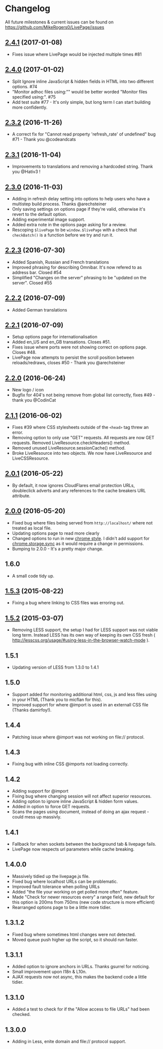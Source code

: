 # Changelog

All future milestones & current issues can be found on https://github.com/MikeRogers0/LivePage/issues

## [2.4.1](https://github.com/MikeRogers0/LivePage/tree/2.4.1) (2017-01-08)

 - Fixes issue where LivePage would be injected multiple times #81

## [2.4.0](https://github.com/MikeRogers0/LivePage/tree/2.4.0) (2017-01-02)

 - Split Ignore inline JavaScript & hidden fields in HTML into two different options. #74
 - "Monitor adhoc files using:"" would be better worded "Monitor files specified using:". #75
 - Add test suite #77 - It's only simple, but long term I can start building more confidently. 

## [2.3.2](https://github.com/MikeRogers0/LivePage/tree/2.3.2) (2016-11-26)

 - A correct fix for "Cannot read property 'refresh_rate' of undefined" bug #71 - Thank you @codeandcats

## [2.3.1](https://github.com/MikeRogers0/LivePage/tree/2.3.1) (2016-11-04)

 - Improvements to translations and removing a hardcoded string. Thank you @Hativ3 !

## [2.3.0](https://github.com/MikeRogers0/LivePage/tree/2.3.0) (2016-11-03)

 - Adding in refresh delay setting into options to help users who have a multistep build process. Thanks @arechsteiner
 - Only saving settings on options page if they're valid, otherwise it's revert to the default option.
 - Adding experimental image support.
 - Added extra note in the options page asking for a review.
 - Rescoping `$livePage` to be `window.$livePage` with a check that `checkBatch()` is a function before we try and run it.

## [2.2.3](https://github.com/MikeRogers0/LivePage/tree/2.2.3) (2016-07-30)

  - Added Spanish, Russian and French translations
  - Improved phrasing for describing Omnibar. It's now refered to as address bar. Closed #54
  - Simplified "Changes on the server" phrasing to be "updated on the server". Closed #55

## [2.2.2](https://github.com/MikeRogers0/LivePage/tree/2.2.2) (2016-07-09)

  - Added German translations

## [2.2.1](https://github.com/MikeRogers0/LivePage/tree/2.2.1) (2016-07-09)

  - Setup options page for internationalisation
  - Added en_US and en_GB transations. Closes #51.
  - Fixes issue where ports were not showing correct on options page. Closes #48.
  - LivePage now attempts to persist the scroll position between reloads/redraws, closes #50 - Thank you @arechsteiner 

## [2.2.0](https://github.com/MikeRogers0/LivePage/tree/2.2.0) (2016-06-24)

  - New logo / icon
  - Bugfix for 404's not being remove from global list correctly, fixes #49 - thank you @CodinCat

## [2.1.1](https://github.com/MikeRogers0/LivePage/tree/2.1.1) (2016-06-02)

 - Fixes #39 where CSS stylesheets outside of the `<head>` tag threw an error.
 - Removing option to only use "GET" requests. All requests are now GET requests. Removed LiveResource.checkHeaders() method.
 - Removed unused LiveResource.sessionCache() method.
 - Broke LiveResource into two objects. We now have LiveResource and LiveCSSResource. 

## [2.0.1](https://github.com/MikeRogers0/LivePage/tree/2.0.1) (2016-05-22)

 - By default, it now ignores CloudFlares email protection URLs, doubleclick adverts and any references to the cache breakers URL attribute.

## [2.0.0](https://github.com/MikeRogers0/LivePage/tree/2.0.0) (2016-05-20)

 - Fixed bug where files being served from `http://localhost/` where not treated as local file.
 - Updating options page to read more clearly
 - Changed options to run in new [chrome style](https://developer.chrome.com/extensions/optionsV2). I didn't add support for [chrome.storage.sync](https://developer.chrome.com/extensions/storage) as it would require a change in permissions.
 - Bumping to 2.0.0 - It's a pretty major change.

## 1.6.0

 - A small code tidy up.

## [1.5.3](https://github.com/MikeRogers0/LivePage/tree/1.5.3) (2015-08-22)
 - Fixing a bug where linking to CSS files was erroring out.

## [1.5.2](https://github.com/MikeRogers0/LivePage/tree/1.5.2) (2015-03-07)
 - Removing LESS support, the setup I had for LESS support was not viable long term. Instead LESS has its own way of keeping its own CSS fresh ( http://lesscss.org/usage/#using-less-in-the-browser-watch-mode ). 

## 1.5.1
 - Updating version of LESS from 1.3.0 to 1.4.1

## 1.5.0
 - Support added for monitoring additional html, css, js and less files using <link rel="livePage" href="/path/to/file"> in your HTML (Thank you to micflan for this).
 - Improved support for where @import is used in an externall CSS file (Thanks damirfoy!).

## 1.4.4
 - Patching issue where @import was not working on file:// protocol.

## 1.4.3
 - Fixing bug with inline CSS @imports not loading correctly.

## 1.4.2
 - Adding support for @import
 - Fixing bug where changing session will not affect superior resources.
 - Adding option to ignore inline JavaScript & hidden form values. 
 - Added in option to force GET requests.
 - Scans the pages using document, instead of doing an ajax request - could mess up massivly.

## 1.4.1
 - Fallback for when sockets between the background tab & livepage fails.
 - LivePage now respects url parameters while cache breaking.

## 1.4.0.0
 - Massively tidied up the livepage.js file.
 - Fixed bug where localhost URLs can be problematic.
 - Improved fault tolerance  when polling URLs
 - Added "the file your working on get polled more often" feature.  
 - Made "Check for newer resources every" a range field, new default for this option is 200ms from 750ms (new code structure is more efficient)
 - Rearranged options page to be a little more tidier.

## 1.3.1.2
 - Fixed bug where sometimes html changes were not detected.
 - Moved queue push higher up the script, so it should run faster.

## 1.3.1.1

 - Added option to ignore anchors in URLs. Thanks gsurrel for noticing.
 -  Small improvement upon I18n & L10n. 
 - AJAX requests now not async, this makes the backend code a little tidier.


## 1.3.1.0

 - Added a test to check for if the "Allow access to file URLs" had been checked. 

## 1.3.0.0

 - Adding in Less, enite domain and file:// protocol support.
